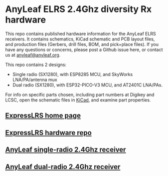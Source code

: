 # AnyLeaf ELRS 2.4Ghz diversity Rx hardware

This repo contains published hardware information for the AnyLeaf ELRS receivers.
It contains schematics, KiCad schematic and PCB layout files, and production files
(Gerbers, drill files, BOM, and pick+place files). If you have any questions
or concerns, please post a Github issue here, or contact us at [anyleaf@anyleaf.org](mailto:anyleaf@anyleaf.org).

This repo contains 2 designs:
- Single radio (SX1280), with ESP8285 MCU, and SkyWorks LNA/PA/antenna mux
- Dual radio (SX1280), with ESP32-PICO-V3 MCU, and AT2401C LNA/PAs.

For info on specific parts chosen, including part numbers at Digikey and LCSC, open
the schematic files in [KiCad](https://www.kicad.org/), and examine part properties.

## [ExpressLRS home page](https://www.expresslrs.org/3.0/)

## [ExpressLRS hardware repo](https://github.com/ExpressLRS/ExpressLRS-Hardware)

## [AnyLeaf single-radio 2.4Ghz receiver](https://www.anyleaf.org/elrs-rx)

## [AnyLeaf dual-radio 2.4Ghz receiver](https://www.anyleaf.org/elrs-rx-dualradio)

